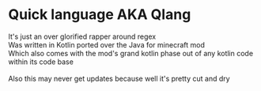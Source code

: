 <?--
Copyright (C) 2024  Tete

This program is free software: you can redistribute it and/or modify
it under the terms of the GNU General Public License as published by
the Free Software Foundation, either version 3 of the License, or
(at your option) any later version.

This program is distributed in the hope that it will be useful,
but WITHOUT ANY WARRANTY; without even the implied warranty of
MERCHANTABILITY or FITNESS FOR A PARTICULAR PURPOSE.  See the
GNU General Public License for more details.

You should have received a copy of the GNU General Public License
along with this program.  If not, see "https://www.gnu.org/licenses/"
--?>
# Quick language AKA Qlang
It's just an over glorified rapper around regex<br>
Was written in Kotlin ported over the Java for minecraft mod<br>
Which also comes with the mod's grand kotlin phase out of any kotlin code within its code base
<br><br>
Also this may never get updates because well it's pretty cut and dry 
